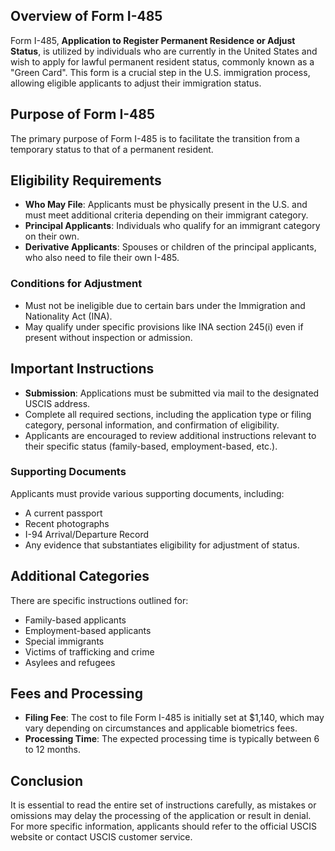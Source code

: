 ## Overview of Form I-485

Form I-485, **Application to Register Permanent Residence or Adjust Status**, is utilized by individuals who are currently in the United States and wish to apply for lawful permanent resident status, commonly known as a "Green Card". This form is a crucial step in the U.S. immigration process, allowing eligible applicants to adjust their immigration status.

## Purpose of Form I-485
The primary purpose of Form I-485 is to facilitate the transition from a temporary status to that of a permanent resident. 

## Eligibility Requirements
- **Who May File**: Applicants must be physically present in the U.S. and must meet additional criteria depending on their immigrant category.
- **Principal Applicants**: Individuals who qualify for an immigrant category on their own.
- **Derivative Applicants**: Spouses or children of the principal applicants, who also need to file their own I-485.

### Conditions for Adjustment
- Must not be ineligible due to certain bars under the Immigration and Nationality Act (INA).
- May qualify under specific provisions like INA section 245(i) even if present without inspection or admission.

## Important Instructions
- **Submission**: Applications must be submitted via mail to the designated USCIS address.
- Complete all required sections, including the application type or filing category, personal information, and confirmation of eligibility.
- Applicants are encouraged to review additional instructions relevant to their specific status (family-based, employment-based, etc.).

### Supporting Documents
Applicants must provide various supporting documents, including:
- A current passport
- Recent photographs
- I-94 Arrival/Departure Record
- Any evidence that substantiates eligibility for adjustment of status.

## Additional Categories
There are specific instructions outlined for:
- Family-based applicants
- Employment-based applicants
- Special immigrants
- Victims of trafficking and crime
- Asylees and refugees

## Fees and Processing
- **Filing Fee**: The cost to file Form I-485 is initially set at $1,140, which may vary depending on circumstances and applicable biometrics fees.
- **Processing Time**: The expected processing time is typically between 6 to 12 months.

## Conclusion
It is essential to read the entire set of instructions carefully, as mistakes or omissions may delay the processing of the application or result in denial. For more specific information, applicants should refer to the official USCIS website or contact USCIS customer service.